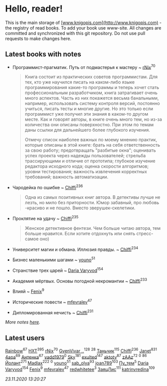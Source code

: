 # Hello, reader!
This is the main storage of [www.knigopis.com](http://www.knigopis.com) - the registry of read books.
To add your book use www-site. All changes are committed and synchronized with this git repository.
Do not use pull requests to make changes here.


## Latest books with notes
* Программист-прагматик. Путь от подмастерья к мастеру ~ [rNix](users/227/22742452-yandex)<sup>70</sup>
    > Книга состоит из практических советов программистам. Для тех, кто уже научился писать на каком-либо языке программирования какие-то программы и теперь хочет стать профессиональным разработчиком, книга затрагивает очень много аспектов. Часть из них покажется весьма банальными, например, использовать систему контроля версий, постоянно учиться, писать тесты и многие другие. Но это только если программист уже получил эти знания в каком-то другом месте. Как и говорят авторы, в книге очень много тем, но из-за количества они описаны поверхностно. При этом по темам даны ссылки для дальнейшего более глубокого изучения.
    > 
    > Отмечу список наиболее важных по моему мнению практик, которые описаны в этой книге: брать на себя ответственность за свою работу; предотвращать "разбитые окна"; оценивать успех проекта через надежды пользователей; стрельба трассирующими и отличие от прототипа; глубокое изучение редактора исходного кода; оценка скорости алгоритмов; уровни тестирования; важность извлечения корректных требований; важность автоматизации.

* Чародейка по ошибке ~ [Chiffi](users/105/105831994080785626680-google)<sup>236</sup>
    > Одна из самых позитивных книг автора. В детективы лучше не лезть, но мило без приторности. Юмор забавный, про любовь -красиво и не пошло. Вместо зверушек-скелетики.

* Проклятие на удачу ~ [Chiffi](users/105/105831994080785626680-google)<sup>235</sup>
    > Женское детективное фентези. Чем больше читаю автора, тем больше нравится. Если хотите отдохнуть или снять стресс-самое оно)

* Университет магии и обмана. Иллюзия правды. ~ [Chiffi](users/105/105831994080785626680-google)<sup>234</sup>

* Бизнес маленькими шагами ~ [youno](users/302/302928912-vkontakte)<sup>51</sup>

* Странствие трех царей ~ [Daria Varyvod](users/829/829893410524253-facebook)<sup>154</sup>

* Академия мёртвых. Основы погодной некромантии ~ [Chiffi](users/105/105831994080785626680-google)<sup>233</sup>

* Влияй ~ [Fenix](users/111/111367585493471720963-google)<sup>9</sup>

* Исторические повести ~ [mfevralev](users/140/140966150-vkontakte)<sup>47</sup>

* Дипломированная нечисть ~ [Chiffi](users/105/105831994080785626680-google)<sup>231</sup>


_More notes [here](latest_books_with_notes.md)._


## Latest users
[Rainbow](users/109/109787328219839805802-google)<sup>67</sup> 
[HXT](users/100/100002563462782-facebook)<sup>395</sup> 
[rNix](users/227/22742452-yandex)<sup>70</sup> 
[GvenVivar ..](users/158/158266434925901-facebook)<sup>128</sup> 
[](users/153/1537586159620888-facebook)<sup>28</sup> 
[Таньчик](users/209/2096581563762610-facebook)<sup>115</sup> 
[Chiffi](users/105/105831994080785626680-google)<sup>236</sup> 
[Janet](users/108/108113656204404967440-google)<sup>831</sup> 
[4apa](users/117/117392596378069249667-google)<sup>69</sup> 
[Антенка](users/118/118158645037334943900-google)<sup>67</sup> 
[vadd1979](users/308/308698812-yandex)<sup>0</sup> 
[Sky](users/118/118049897850017649660-googleplus)<sup>181</sup> 
[exulted](users/100/100599204551896265722-google)<sup>147</sup> 
[aktoty](users/275/275766107-vkontakte)<sup>87</sup> 
[zAAz](users/202/202248233-vkontakte)<sup>72</sup> 
[](users/102/102572067671855394345-google)<sup>0</sup> 
[](users/300/300123225-vkontakte)<sup>86</sup> 
[Йолант](users/104/104690883692185089260-google)<sup>271</sup> 
[Madlax](users/158/158304782-vkontakte)<sup>222</sup> 
[](users/104/104268716766206287952-google)<sup>0</sup> 
[youno](users/302/302928912-vkontakte)<sup>51</sup> 
[sab_olya](users/139/139338401-vkontakte)<sup>93</sup> 
[joan789](users/240/2401650-vkontakte)<sup>103</sup> 
[Пу_тем](users/344/3448154788585127-facebook)<sup>5</sup> 
[Daria Varyvod](users/829/829893410524253-facebook)<sup>154</sup> 
[Fenix](users/111/111367585493471720963-google)<sup>9</sup> 
[mfevralev](users/140/140966150-vkontakte)<sup>47</sup> 
[redwhitetee](users/503/503385159-vkontakte)<sup>3</sup> 
[ЗаяцЛис](users/112/112388384595246311466-google)<sup>111</sup> 
[katrinvredina](users/233/2336755-vkontakte)<sup>109</sup> 


_23.11.2020 13:20:27_
